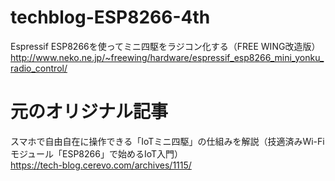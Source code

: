 # techblog-ESP8266-4th
Espressif ESP8266を使ってミニ四駆をラジコン化する（FREE WING改造版）
http://www.neko.ne.jp/~freewing/hardware/espressif_esp8266_mini_yonku_radio_control/

# 元のオリジナル記事
スマホで自由自在に操作できる「IoTミニ四駆」の仕組みを解説（技適済みWi-Fiモジュール「ESP8266」で始めるIoT入門）  
https://tech-blog.cerevo.com/archives/1115/

